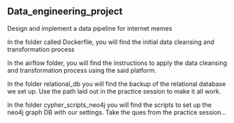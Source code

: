 ## Data_engineering_project
Design and implement a data pipeline for internet memes

In the folder called Dockerfile, you will find the initial data cleansing and transformation process

In the airflow folder, you will find the instructions to apply the data cleansing and transformation process using the said platform.

In the folder relational_db you will find the backup of the relational database we set up. Use the path laid out in the practice session to make it all work.

In the folder cypher_scripts_neo4j you will find the scripts to set up the neo4j graph DB with our settings. Take the ques from the practice session...

